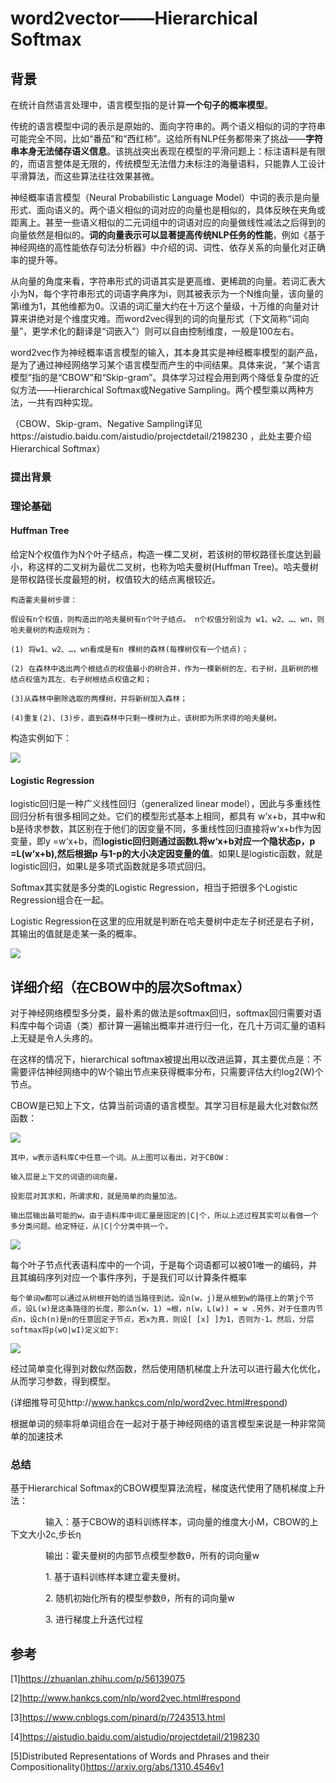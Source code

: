 # word2vector——Hierarchical Softmax

## 背景

在统计自然语言处理中，语言模型指的是计算**一个句子的概率模型**。

传统的语言模型中词的表示是原始的、面向字符串的。两个语义相似的词的字符串可能完全不同，比如“番茄”和“西红柿”。这给所有NLP任务都带来了挑战——**字符串本身无法储存语义信息**。该挑战突出表现在模型的平滑问题上：标注语料是有限的，而语言整体是无限的，传统模型无法借力未标注的海量语料，只能靠人工设计平滑算法，而这些算法往往效果甚微。

神经概率语言模型（Neural Probabilistic Language Model）中词的表示是向量形式、面向语义的。两个语义相似的词对应的向量也是相似的，具体反映在夹角或距离上。甚至一些语义相似的二元词组中的词语对应的向量做线性减法之后得到的向量依然是相似的。**词的向量表示可以显著提高传统NLP任务的性能**，例如《基于神经网络的高性能依存句法分析器》中介绍的词、词性、依存关系的向量化对正确率的提升等。

从向量的角度来看，字符串形式的词语其实是更高维、更稀疏的向量。若词汇表大小为N，每个字符串形式的词语字典序为i，则其被表示为一个N维向量，该向量的第i维为1，其他维都为0。汉语的词汇量大约在十万这个量级，十万维的向量对计算来讲绝对是个维度灾难。而word2vec得到的词的向量形式（下文简称“词向量”，更学术化的翻译是“词嵌入”）则可以自由控制维度，一般是100左右。

word2vec作为神经概率语言模型的输入，其本身其实是神经概率模型的副产品，是为了通过神经网络学习某个语言模型而产生的中间结果。具体来说，“某个语言模型”指的是“CBOW”和“Skip-gram”。具体学习过程会用到两个降低复杂度的近似方法——Hierarchical Softmax或Negative Sampling。两个模型乘以两种方法，一共有四种实现。

（CBOW、Skip-gram、Negative Sampling详见https://aistudio.baidu.com/aistudio/projectdetail/2198230
，此处主要介绍Hierarchical Softmax）

### 提出背景



### 理论基础

#### Huffman Tree

给定N个权值作为N个叶子结点，构造一棵二叉树，若该树的带权路径长度达到最小，称这样的二叉树为最优二叉树，也称为哈夫曼树(Huffman Tree)。哈夫曼树是带权路径长度最短的树，权值较大的结点离根较近。

	构造霍夫曼树步骤：

	假设有n个权值，则构造出的哈夫曼树有n个叶子结点。 n个权值分别设为 w1、w2、…、wn，则哈夫曼树的构造规则为：

	(1) 将w1、w2、…，wn看成是有n 棵树的森林(每棵树仅有一个结点)；

	(2) 在森林中选出两个根结点的权值最小的树合并，作为一棵新树的左、右子树，且新树的根结点权值为其左、右子树根结点权值之和；

	(3)从森林中删除选取的两棵树，并将新树加入森林；

	(4)重复(2)、(3)步，直到森林中只剩一棵树为止，该树即为所求得的哈夫曼树。
    
 构造实例如下：

![](https://ai-studio-static-online.cdn.bcebos.com/f3d9683579ad451db9adc85613b9100414c88a50160048a08b5cc276047ecf79)


#### Logistic Regression

logistic回归是一种广义线性回归（generalized linear model），因此与多重线性回归分析有很多相同之处。它们的模型形式基本上相同，都具有 w‘x+b，其中w和b是待求参数，其区别在于他们的因变量不同，多重线性回归直接将w‘x+b作为因变量，即y =w‘x+b，而**logistic回归则通过函数L将w‘x+b对应一个隐状态p，p =L(w‘x+b),然后根据p 与1-p的大小决定因变量的值**。如果L是logistic函数，就是logistic回归，如果L是多项式函数就是多项式回归。

Softmax其实就是多分类的Logistic Regression，相当于把很多个Logistic Regression组合在一起。

Logistic Regression在这里的应用就是判断在哈夫曼树中走左子树还是右子树，其输出的值就是走某一条的概率。

![](https://ai-studio-static-online.cdn.bcebos.com/f032f0be4f4f460b88d1bc689048a37cdbffb9db5abf45918e2464c66fc95301)


##  详细介绍（在CBOW中的层次Softmax）

对于神经网络模型多分类，最朴素的做法是softmax回归，softmax回归需要对语料库中每个词语（类）都计算一遍输出概率并进行归一化，在几十万词汇量的语料上无疑是令人头疼的。

在这样的情况下，hierarchical softmax被提出用以改进运算，其主要优点是：不需要评估神经网络中的W个输出节点来获得概率分布，只需要评估大约log2(W)个节点。

CBOW是已知上下文，估算当前词语的语言模型。其学习目标是最大化对数似然函数：

![](https://ai-studio-static-online.cdn.bcebos.com/747426c2bca9442b8ff74dbe59de39c872158d22418243ada16026c0d3974484)

	其中，w表示语料库C中任意一个词。从上图可以看出，对于CBOW：

	输入层是上下文的词语的词向量。

	投影层对其求和，所谓求和，就是简单的向量加法。

	输出层输出最可能的w。由于语料库中词汇量是固定的|C|个，所以上述过程其实可以看做一个多分类问题。给定特征，从|C|个分类中挑一个。

![](https://ai-studio-static-online.cdn.bcebos.com/1f5604dfc1a447abbc93e5ad15c8a96071c75ed5019443b990134a765e26f53a)

每个叶子节点代表语料库中的一个词，于是每个词语都可以被01唯一的编码，并且其编码序列对应一个事件序列，于是我们可以计算条件概率 

	每个单词w都可以通过从树根开始的适当路径到达。设n(w，j)是从根到w的路径上的第j个节点，设L(w)是这条路径的长度，那么n(w，1) =根，n(w，L(w)) = w .另外，对于任意内节点n，设ch(n)是n的任意固定子节点，若x为真，则设[ [x] ]为1，否则为-1。然后，分层softmax将p(wO|wI)定义如下:
    
![](https://ai-studio-static-online.cdn.bcebos.com/e2687ee339a749c2ac3b704cc05eb2c99f9d6de82f43463aa22a390e89882a65)

经过简单变化得到对数似然函数，然后使用随机梯度上升法可以进行最大化优化，从而学习参数，得到模型。

(详细推导可见http://www.hankcs.com/nlp/word2vec.html#respond)

根据单词的频率将单词组合在一起对于基于神经网络的语言模型来说是一种非常简单的加速技术


### 总结

基于Hierarchical Softmax的CBOW模型算法流程，梯度迭代使用了随机梯度上升法：

　　　　输入：基于CBOW的语料训练样本，词向量的维度大小M，CBOW的上下文大小2c,步长η
    
　　　　输出：霍夫曼树的内部节点模型参数θ，所有的词向量w
    
　　　　1. 基于语料训练样本建立霍夫曼树。

　　　　2. 随机初始化所有的模型参数θ，所有的词向量w
    
　　　　3. 进行梯度上升迭代过程

## 参考

[1]https://zhuanlan.zhihu.com/p/56139075

[2]http://www.hankcs.com/nlp/word2vec.html#respond

[3]https://www.cnblogs.com/pinard/p/7243513.html

[4]https://aistudio.baidu.com/aistudio/projectdetail/2198230

[5]Distributed Representations of Words and Phrases and their Compositionality()https://arxiv.org/abs/1310.4546v1
